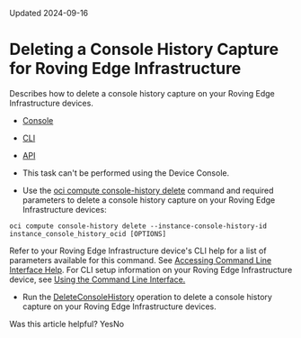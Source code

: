 Updated 2024-09-16
# Deleting a Console History Capture for Roving Edge Infrastructure
Describes how to delete a console history capture on your Roving Edge Infrastructure devices.
  * [Console](https://docs.oracle.com/en-us/iaas/Content/Rover/Compute/Console_History/delete_console-history.htm)
  * [CLI](https://docs.oracle.com/en-us/iaas/Content/Rover/Compute/Console_History/delete_console-history.htm)
  * [API](https://docs.oracle.com/en-us/iaas/Content/Rover/Compute/Console_History/delete_console-history.htm)


  * This task can't be performed using the Device Console.
  * Use the [oci compute console-history delete](https://docs.oracle.com/iaas/tools/oci-cli/latest/oci_cli_docs/cmdref/compute/console-history/delete.html) command and required parameters to delete a console history capture on your Roving Edge Infrastructure devices:
```
oci compute console-history delete --instance-console-history-id instance_console_history_ocid [OPTIONS]
```

Refer to your Roving Edge Infrastructure device's CLI help for a list of parameters available for this command. See [Accessing Command Line Interface Help](https://docs.oracle.com/en-us/iaas/Content/Rover/Access/cli_install.htm#CLIAccessHelp).
For CLI setup information on your Roving Edge Infrastructure device, see [Using the Command Line Interface.](https://docs.oracle.com/en-us/iaas/Content/Rover/Access/cli_install.htm#CLI "Describes how to use the Command Line Interface to access a a Roving Edge Infrastructure device.")
  * Run the [DeleteConsoleHistory](https://docs.oracle.com/iaas/api/#/en/iaas/latest/ConsoleHistory/UpdateConsoleHistory) operation to delete a console history capture on your Roving Edge Infrastructure devices.


Was this article helpful?
YesNo


